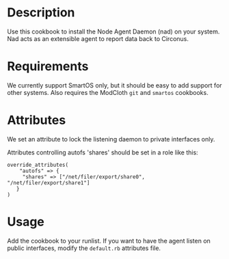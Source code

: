 Description
===========
Use this cookbook to install the Node Agent Daemon (nad) on your system.
Nad acts as an extensible agent to report data back to Circonus.

Requirements
============
We currently support SmartOS only, but it should be easy to add support
for other systems.  Also requires the ModCloth `git` and `smartos`
cookbooks.

Attributes
==========
We set an attribute to lock the listening daemon to private interfaces
only.

Attributes controlling autofs 'shares' should be set in a role like
this:

    override_attributes(
    	"autofs" => {
         "shares" => ["/net/filer/export/share0", "/net/filer/export/share1"]
       }
    )

Usage
=====
Add the cookbook to your runlist.  If you want to have the agent listen
on public interfaces, modify the `default.rb` attributes file.
